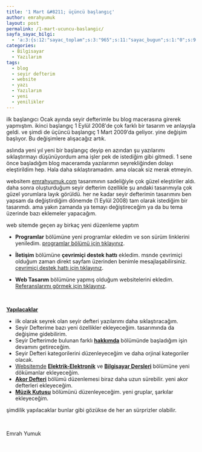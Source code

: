```yaml
---
title: '1 Mart &#8211; üçüncü başlangıç'
author: emrahyumuk
layout: post
permalink: /1-mart-ucuncu-baslangic/
sayfa_sayac_bilgi:
  - 'a:3:{s:12:"sayac_toplam";s:3:"965";s:11:"sayac_bugun";s:1:"0";s:9:"son_okuma";s:10:"1364912985";}'
categories:
  - Bilgisayar
  - Yazılarım
tags:
  - blog
  - seyir defterim
  - website
  - yazı
  - Yazılarım
  - yeni
  - yenilikler
---
```

ilk başlangıcı Ocak ayında seyir defterimle bu blog macerasına girerek yapmıştım. ikinci başlangıç 1 Eylül 2008&#8242;de çok farklı bir tasarım ve anlayışla geldi. ve şimdi de üçüncü başlangıç 1 Mart 2009&#8242;da geliyor. yine değişim başlıyor. Bu değişimlere alışacağız artık.

aslında yeni yıl yeni bir başlangıç deyip en azından şu yazılarımı sıklaştırmayı düşünüyordum ama işler pek de istediğim gibi gitmedi. 1 sene önce başladığım blog maceramda yazılarımın seyrekliğinden dolayı eleştirildim hep. Hala daha sıklaştıramadım. ama olacak siz merak etmeyin.

<!--more-->

websitem <a href="http://www.emrahyumuk.com" target="_blank">emrahyumuk.com</a> tasarımının sadeliğiyle çok güzel eleştiriler aldı. daha sonra oluşturduğum seyir defterim özellikle şu andaki tasarımıyla çok güzel yorumlara layık görüldü. her ne kadar seyir defterimin tasarımını ben yapsam da değiştirdiğim dönemde (1 Eylül 2008) tam olarak istediğim bir tasarımdı. ama yakın zamanda ya temayı değiştireceğim ya da bu tema üzerinde bazı eklemeler yapacağım.

web sitemde geçen ay birkaç yeni düzenleme yaptım

- **Programlar** bölümüne yeni programlar ekledim ve son sürüm linklerini yeniledim. <a href="http://www.emrahyumuk.com/programlar.html" target="_blank">programlar bölümü için tıklayınız</a>.

- **İletişim** bölümüne **çevrimiçi destek hattı** ekledim. msnde çevrimiçi olduğum zaman direkt sayfam üzerinden benimle mesajlaşabilirsiniz. <a href="http://www.emrahyumuk.com/destek-hatti.html" target="_blank">çevrimiçi destek hattı için tıklayınız</a>.

- **Web Tasarım** bölümüne yapmış olduğum websitelerini ekledim. <a href="http://www.emrahyumuk.com/referanslar.html" target="_blank">Referanslarımı görmek için tıklayınız</a>.

<span style="color: #ffffff;">.</span>

<span style="text-decoration: underline;"><strong>Yapılacaklar</strong></span>

*   ilk olarak seyrek olan seyir defteri yazılarımı daha sıklaştıracağım.
*   Seyir Defterime bazı yeni özellikler ekleyeceğim. tasarımında da değişime gidebilirim.
*   Seyir Defterimde bulunan farklı <a href="http://www.emrahyumuk.com/blog/hakkimda/" target="_blank"><strong>hakkımda</strong></a> bölümünde başladığım işin devamını getireceğim.
*   Seyir Defteri kategorilerini düzenleyeceğim ve daha orjinal kategoriler olacak.
*   <a href="http://www.emrahyumuk.com" target="_blank">Websitemde</a> <a href="http://www.emrahyumuk.com/elektrik_elektronik.html" target="_blank"><strong>Elektrik-Elektronik</strong></a> ve <a href="http://www.emrahyumuk.com/bilgisayar_dersleri.html" target="_blank"><strong>Bilgisayar Dersleri</strong></a> bölümüne yeni dökümanlar ekleyeceğim.
*   <a href="http://www.emrahyumuk.com/akor_defteri.html" target="_blank"><strong>Akor Defteri</strong></a> bölümü düzenlemesi biraz daha uzun sürebilir. yeni akor defterleri ekleyeceğim.
*   <a href="http://www.emrahyumuk.com/muzik_kutusu.html" target="_blank"><strong>Müzik Kutusu</strong></a> bölümünü düzenleyeceğim. yeni gruplar, şarkılar ekleyeceğim.

şimdilik yapılacaklar bunlar gibi gözükse de her an sürprizler olabilir.

<span style="color: #ffffff;">.</span>

Emrah Yumuk

<span style="color: #ffffff;">.</span>